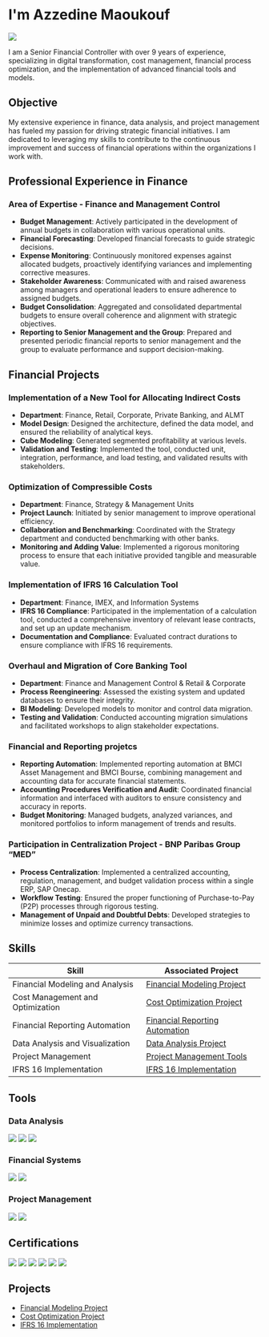 # I'm Azzedine Maoukouf
<a href="https://www.linkedin.com/in/azzedine-maoukouf-a27194103/"><img src="https://img.shields.io/badge/-LinkedIn-0072b1?&style=for-the-badge&logo=linkedin&logoColor=white" /></a>

I am a Senior Financial Controller with over 9 years of experience, specializing in digital transformation, cost management, financial process optimization, and the implementation of advanced financial tools and models.

## Objective

My extensive experience in finance, data analysis, and project management has fueled my passion for driving strategic financial initiatives. I am dedicated to leveraging my skills to contribute to the continuous improvement and success of financial operations within the organizations I work with.

## Professional Experience in Finance

### Area of Expertise - Finance and Management Control

- **Budget Management**: Actively participated in the development of annual budgets in collaboration with various operational units.
- **Financial Forecasting**: Developed financial forecasts to guide strategic decisions.
- **Expense Monitoring**: Continuously monitored expenses against allocated budgets, proactively identifying variances and implementing corrective measures.
- **Stakeholder Awareness**: Communicated with and raised awareness among managers and operational leaders to ensure adherence to assigned budgets.
- **Budget Consolidation**: Aggregated and consolidated departmental budgets to ensure overall coherence and alignment with strategic objectives.
- **Reporting to Senior Management and the Group**: Prepared and presented periodic financial reports to senior management and the group to evaluate performance and support decision-making.


## Financial Projects

### Implementation of a New Tool for Allocating Indirect Costs

- **Department**: Finance, Retail, Corporate, Private Banking, and ALMT
- **Model Design**: Designed the architecture, defined the data model, and ensured the reliability of analytical keys.
- **Cube Modeling**: Generated segmented profitability at various levels.
- **Validation and Testing**: Implemented the tool, conducted unit, integration, performance, and load testing, and validated results with stakeholders.

### Optimization of Compressible Costs

- **Department**: Finance, Strategy & Management Units
- **Project Launch**: Initiated by senior management to improve operational efficiency.
- **Collaboration and Benchmarking**: Coordinated with the Strategy department and conducted benchmarking with other banks.
- **Monitoring and Adding Value**: Implemented a rigorous monitoring process to ensure that each initiative provided tangible and measurable value.

### Implementation of IFRS 16 Calculation Tool

- **Department**: Finance, IMEX, and Information Systems
- **IFRS 16 Compliance**: Participated in the implementation of a calculation tool, conducted a comprehensive inventory of relevant lease contracts, and set up an update mechanism.
- **Documentation and Compliance**: Evaluated contract durations to ensure compliance with IFRS 16 requirements.

### Overhaul and Migration of Core Banking Tool

- **Department**: Finance and Management Control & Retail & Corporate
- **Process Reengineering**: Assessed the existing system and updated databases to ensure their integrity.
- **BI Modeling**: Developed models to monitor and control data migration.
- **Testing and Validation**: Conducted accounting migration simulations and facilitated workshops to align stakeholder expectations.


### Financial and Reporting projetcs

- **Reporting Automation**: Implemented reporting automation at BMCI Asset Management and BMCI Bourse, combining management and accounting data for accurate financial statements.
- **Accounting Procedures Verification and Audit**: Coordinated financial information and interfaced with auditors to ensure consistency and accuracy in reports.
- **Budget Monitoring**: Managed budgets, analyzed variances, and monitored portfolios to inform management of trends and results.

### Participation in Centralization Project - BNP Paribas Group “MED”

- **Process Centralization**: Implemented a centralized accounting, regulation, management, and budget validation process within a single ERP, SAP Onecap.
- **Workflow Testing**: Ensured the proper functioning of Purchase-to-Pay (P2P) processes through rigorous testing.
- **Management of Unpaid and Doubtful Debts**: Developed strategies to minimize losses and optimize currency transactions.


## Skills

| Skill                                         | Associated Project                          |
|-----------------------------------------------|---------------------------------------------|
| Financial Modeling and Analysis               | <a href="https://github.com/azzedine-maoukouf/financial-modeling">Financial Modeling Project</a>|
| Cost Management and Optimization              | <a href="https://github.com/azzedine-maoukouf/cost-optimization">Cost Optimization Project</a>|
| Financial Reporting Automation                | <a href="https://github.com/azzedine-maoukouf/financial-reporting">Financial Reporting Automation</a>|
| Data Analysis and Visualization               | <a href="https://github.com/azzedine-maoukouf/data-analysis">Data Analysis Project</a>|
| Project Management                            | <a href="https://github.com/azzedine-maoukouf/project-management">Project Management Tools</a>|
| IFRS 16 Implementation                        | <a href="https://github.com/azzedine-maoukouf/ifrs16-implementation">IFRS 16 Implementation</a>|

## Tools

### Data Analysis
<div>
    <img src="https://img.shields.io/badge/-Power_BI-F2C811?&style=for-the-badge&logo=Power-BI&logoColor=white" />
    <img src="https://img.shields.io/badge/-Python-3776AB?&style=for-the-badge&logo=Python&logoColor=white" />
    <img src="https://img.shields.io/badge/-SQL-003B57?&style=for-the-badge&logo=MySQL&logoColor=white" />
</div>

### Financial Systems
<div>
    <img src="https://img.shields.io/badge/-SAP-0FAAFF?&style=for-the-badge&logo=SAP&logoColor=white" />
    <img src="https://img.shields.io/badge/-SAGE-8D2672?&style=for-the-badge&logo=Sage&logoColor=white" />
</div>

### Project Management
<div>
    <img src="https://img.shields.io/badge/-JIRA-0052CC?&style=for-the-badge&logo=Jira&logoColor=white" />
    <img src="https://img.shields.io/badge/-Trello-0079BF?&style=for-the-badge&logo=Trello&logoColor=white" />
</div>

## Certifications

<div>
<a href="https://www.udemy.com/course/the-data-science-course-complete-data-science-bootcamp/"><img src="https://img.shields.io/badge/-Data_Science-FF4500?&style=for-the-badge&logo=Udemy&logoColor=white" /></a>
<a href="https://www.alxafrica.com/programme/data-science/"><img src="https://img.shields.io/badge/-Data_Science-3776AB?&style=for-the-badge&logo=Udemy&logoColor=white" /></a>
<a href="https://enterprisedna.co/courses/financial-reporting-with-power-bi"><img src="https://img.shields.io/badge/-Power_BI-F2C811?&style=for-the-badge&logo=Power-BI&logoColor=white" /></a>
<a href="https://www.udemy.com/course/credit-risk-modeling-in-python/"><img src="https://img.shields.io/badge/-Credit_Risk_Modeling-007ACC?&style=for-the-badge&logo=Udemy&logoColor=white" /></a>
<a href="https://www.udemy.com/course-dashboard-redirect/?course_id=3158874"><img src="https://img.shields.io/badge/-IFRS-0FAAFF?&style=for-the-badge&logo=Udemy&logoColor=white" /></a>
<a href="https://www.udemy.com/home/my-courses/learning/?p=4"><img src="https://img.shields.io/badge/-Financial_Planning_%26_Analysis-8D2672?&style=for-the-badge&logo=Udemy&logoColor=white" /></a>
</div>

## Projects

- [Financial Modeling Project](https://github.com/azzedine-maoukouf/financial-modeling)
- [Cost Optimization Project](https://github.com/azzedine-maoukouf/cost-optimization)
- [IFRS 16 Implementation](https://github.com/azzedine-maoukouf/ifrs16-implementation)
